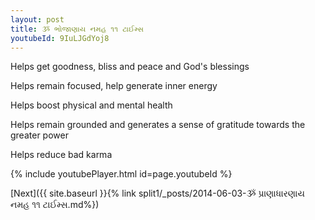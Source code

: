 ```yaml
---
layout: post
title: ૐ ભોજાણાય નમહ ૧૧ ટાઈમ્સ
youtubeId: 9IuLJGdYoj8
---
```

 
 
Helps get goodness, bliss and peace and God's blessings
 
Helps remain focused, help generate inner energy 
 
Helps boost physical and mental health 
 
Helps remain grounded and generates a sense of gratitude towards the greater power 
 
Helps reduce bad karma
 
 
 
 


{% include youtubePlayer.html id=page.youtubeId %}
 
[Next]({{ site.baseurl }}{% link  split1/_posts/2014-06-03-ૐ પ્રાણાધારણાય નમહ ૧૧ ટાઈમ્સ.md%})
 
